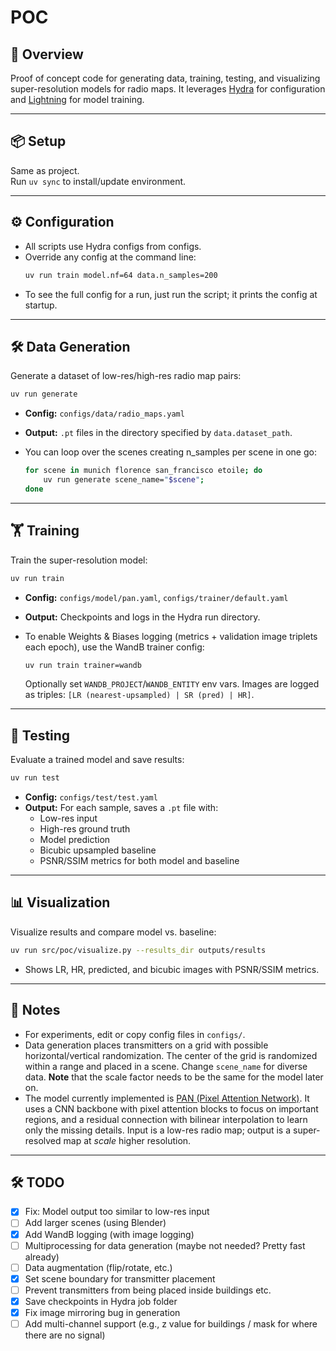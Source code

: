 # POC
## 🚀 Overview

Proof of concept code for generating data, training, testing, and visualizing super-resolution models for radio maps. 
It leverages [Hydra](https://hydra.cc/) for configuration and [Lightning](https://lightning.ai/) for model training.

---

## 📦 Setup

Same as project. \
Run `uv sync` to install/update environment.

---

## ⚙️ Configuration

- All scripts use Hydra configs from configs.
- Override any config at the command line:
    ```sh
    uv run train model.nf=64 data.n_samples=200
    ```
- To see the full config for a run, just run the script; it prints the config at startup.

---

## 🛠️ Data Generation

Generate a dataset of low-res/high-res radio map pairs:

```sh
uv run generate
```

- **Config:** `configs/data/radio_maps.yaml`
- **Output:** `.pt` files in the directory specified by `data.dataset_path`.

- You can loop over the scenes creating n_samples per scene in one go:
    ```bash
    for scene in munich florence san_francisco etoile; do
        uv run generate scene_name="$scene";
    done
    ```

---

## 🏋️ Training

Train the super-resolution model:

```sh
uv run train
```

- **Config:** `configs/model/pan.yaml`, `configs/trainer/default.yaml`
- **Output:** Checkpoints and logs in the Hydra run directory.

- To enable Weights & Biases logging (metrics + validation image triplets each epoch), use the WandB trainer config:
  ```sh
  uv run train trainer=wandb
  ```
  Optionally set `WANDB_PROJECT`/`WANDB_ENTITY` env vars. Images are logged as triples: `[LR (nearest-upsampled) | SR (pred) | HR]`.

---

## 🧪 Testing

Evaluate a trained model and save results:

```sh
uv run test
```

- **Config:** `configs/test/test.yaml`
- **Output:** For each sample, saves a `.pt` file with:
    - Low-res input
    - High-res ground truth
    - Model prediction
    - Bicubic upsampled baseline
    - PSNR/SSIM metrics for both model and baseline

---

## 📊 Visualization

Visualize results and compare model vs. baseline:

```sh
uv run src/poc/visualize.py --results_dir outputs/results
```

- Shows LR, HR, predicted, and bicubic images with PSNR/SSIM metrics.

---

## 🧩 Notes

- For experiments, edit or copy config files in `configs/`.
- Data generation places transmitters on a grid with possible horizontal/vertical randomization. The center of the grid is randomized within a range and placed in a scene. Change `scene_name` for diverse data. **Note** that the scale factor needs to be the same for the model later on.
- The model currently implemented is [PAN (Pixel Attention Network)](https://arxiv.org/abs/2010.01073). It uses a CNN backbone with pixel attention blocks to focus on important regions, and a residual connection with bilinear interpolation to learn only the missing details.   Input is a low-res radio map; output is a super-resolved map at *scale* higher resolution.

---

## 🛠️ TODO

- [x] Fix: Model output too similar to low-res input
- [ ] Add larger scenes (using Blender)
- [x] Add WandB logging (with image logging)
- [ ] Multiprocessing for data generation (maybe not needed? Pretty fast already)
- [ ] Data augmentation (flip/rotate, etc.)
- [x] Set scene boundary for transmitter placement
- [ ] Prevent transmitters from being placed inside buildings etc.
- [x] Save checkpoints in Hydra job folder
- [x] Fix image mirroring bug in generation
- [ ] Add multi-channel support (e.g., z value for buildings / mask for where there are no signal)
